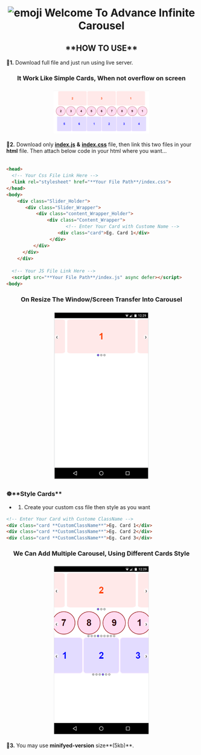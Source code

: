 <h1 align="center">
  <img src='https://www.smileysapp.com/gif-emoji/waving-hi.gif' alt='emoji' width="60" height="60">
  Welcome To Advance Infinite Carousel
</h1>

<h2 align="center">**HOW TO USE**</h2>

🔆**1.** Download full file and just run using live server.
<h3 align="center">
  It Work Like Simple Cards, When not overflow on screen
</h3>
<h3 align="center">
<img src='Images/Carousel_Img_1.png' alt='emoji' width="50%" height="50%">
</h3>

🔆**2.** Download only <a href="https://github.com/AtaOta/AI_Carousel/blob/1770b944d5e3dc269efdea892a845e6a65b13cb9/Ai_Carousel/js/index.js" target="_blank">**index.js**</a> **&** <a href="https://github.com/AtaOta/AI_Carousel/blob/1770b944d5e3dc269efdea892a845e6a65b13cb9/Ai_Carousel/css/index.css" target="_blank">**index.css**</a> file, then link this two files in your **html** file. Then attach below code in your html where you want...
```html

<head>
  <!-- Your Css File Link Here -->
  <link rel="stylesheet" href="**Your File Path**/index.css">
</head>
<body>
    <div class="Slider_Holder">
       <div class="Slider_Wrapper">
           <div class="content_Wrapper_Holder">
               <div class="Content_Wrapper">
                      <!-- Enter Your Card with Custome Name -->
                   <div class="card">Eg. Card 1</div>
                </div>
          </div>
      </div>
    </div>
  
  <!-- Your JS File Link Here -->
  <script src="**Your File Path**/index.js" async defer></script>
<body>
```

<h3 align="center">
  On Resize The Window/Screen Transfer Into Carousel
</h3>
<h3 align="center">
<img src='Images/Carousel_Img_2.png' alt='emoji' width="50%" height="50%">
</h3>

<h3>☸**Style Cards**</h3>

- 1. Create your custom css file then style as you want
```html 
<!-- Enter Your Card with Custome ClassName -->
<div class="card **CustomClassName**">Eg. Card 1</div>
<div class="card **CustomClassName**">Eg. Card 2</div>
<div class="card **CustomClassName**">Eg. Card 3</div>
```


<h3 align="center">
  We Can Add Multiple Carousel, Using Different Cards Style
</h3>
<h3 align="center">
<img src='Images/Carousel_Img_3.png' alt='emoji' width="50%" height="50%">
</h3>

🔆**3.** You may use **minifyed-version** size**(5kb)**.

